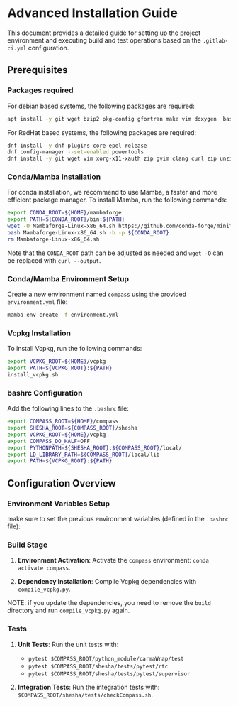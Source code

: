 # Advanced Installation Guide

This document provides a detailed guide for setting up the project environment and executing build and test operations based on the `.gitlab-ci.yml` configuration.

## Prerequisites

### Packages required

For debian based systems, the following packages are required:

```bash
apt install -y git wget bzip2 pkg-config gfortran make vim doxygen  bash-completion curl zip unzip tar autoconf automake autoconf-archive
```	

For RedHat based systems, the following packages are required:

```bash
dnf install -y dnf-plugins-core epel-release
dnf config-manager --set-enabled powertools
dnf install -y git wget vim xorg-x11-xauth zip gvim clang curl zip unzip tar autoconf automake autoconf-archive perl-IPC-Cmd
```

### Conda/Mamba Installation

For conda installation, we recommend to use Mamba, a faster and more efficient package manager. To install Mamba, run the following commands:

```bash
export CONDA_ROOT=${HOME}/mambaforge
export PATH=${CONDA_ROOT}/bin:${PATH}
wget -O Mambaforge-Linux-x86_64.sh https://github.com/conda-forge/miniforge/releases/latest/download/Mambaforge-Linux-x86_64.sh
bash Mambaforge-Linux-x86_64.sh -b -p ${CONDA_ROOT}
rm Mambaforge-Linux-x86_64.sh
```

Note that the `CONDA_ROOT` path can be adjusted as needed and `wget -O` can be replaced with `curl --output`.

### Conda/Mamba Environment Setup

Create a new environment named `compass` using the provided `environment.yml` file:

```bash
mamba env create -f environment.yml
```

### Vcpkg Installation

To install Vcpkg, run the following commands:

```bash
export VCPKG_ROOT=${HOME}/vcpkg
export PATH=${VCPKG_ROOT}:${PATH}
install_vcpkg.sh
```

### bashrc Configuration

Add the following lines to the `.bashrc` file:

```bash
export COMPASS_ROOT=${HOME}/compass
export SHESHA_ROOT=${COMPASS_ROOT}/shesha
export VCPKG_ROOT=${HOME}/vcpkg
export COMPASS_DO_HALF=OFF
export PYTHONPATH=${SHESHA_ROOT}:${COMPASS_ROOT}/local/
export LD_LIBRARY_PATH=${COMPASS_ROOT}/local/lib
export PATH=${VCPKG_ROOT}:${PATH}
```

## Configuration Overview

### Environment Variables Setup

make sure to set the previous environment variables (defined in the `.bashrc` file):

### Build Stage

1. **Environment Activation**: Activate the `compass` environment: `conda activate compass`.
    
2. **Dependency Installation**: Compile Vcpkg dependencies with `compile_vcpkg.py`.

NOTE: if you update the dependencies, you need to remove the `build` directory and run `compile_vcpkg.py` again.

### Tests

1. **Unit Tests**: Run the unit tests with:
    - `pytest $COMPASS_ROOT/python_module/carmaWrap/test`
    - `pytest $COMPASS_ROOT/shesha/tests/pytest/rtc`
    - `pytest $COMPASS_ROOT/shesha/tests/pytest/supervisor`

2. **Integration Tests**: Run the integration tests with: `$COMPASS_ROOT/shesha/tests/checkCompass.sh`.